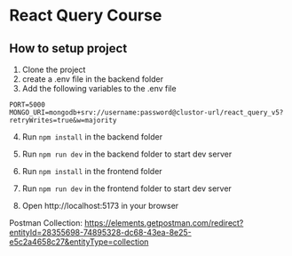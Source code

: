 # React Query Course

## How to setup project

1. Clone the project
2. create a .env file in the backend folder
3. Add the following variables to the .env file

```
PORT=5000
MONGO_URI=mongodb+srv://username:password@clustor-url/react_query_v5?retryWrites=true&w=majority

```

4. Run `npm install` in the backend folder
5. Run `npm run dev` in the backend folder to start dev server

6. Run `npm install` in the frontend folder
7. Run `npm run dev` in the frontend folder to start dev server

8. Open http://localhost:5173 in your browser

Postman Collection: https://elements.getpostman.com/redirect?entityId=28355698-74895328-dc68-43ea-8e25-e5c2a4658c27&entityType=collection
